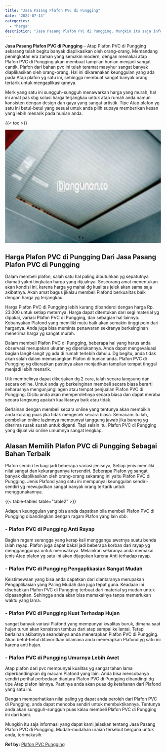 ```yaml
---
title: "Jasa Pasang Plafon PVC di Pungging"
date: "2024-07-13"
categories: 
  - "harga"
description: "Jasa Pasang Plafon PVC di Pungging. Mungkin itu saja informasi yang dapat kami jelaskan tentang Jasa Pasang Plafon PVC di Pungging. Mudah-mudahan uraian ters..."
---
```


**Jasa Pasang Plafon PVC di Pungging** – Atap Plafon PVC di Pungging sekarang telah begitu banyak diaplikasikan oleh orang-orang. Memandang peningkatan era zaman yang semakin modern, dengan memakai atap Plafon PVC di Pungging akan membuat tampilan hunian menjadi sangat cantik. Plafon dari bahan pvc ini telah teramat masyhur sangat banyak diaplikasikan oleh orang-orang. Hal ini dikarenakan keunggulan yang ada pada Atap plafon yg satu ini, sehingga membuat sangat banyak orang tertarik untuk mengaplikasikannya.

Merk yang satu ini sungguh-sungguh menawarkan harga yang murah, hal ini amat pas sbg solusi harga terjangkau untuk atap rumah anda namun konsisten dengan design dan gaya yang sangat artistik. Tipe Atap plafon yg satu ini betul-betul yang sesuai untuk anda pilih supaya memberikan kesan yang lebih menarik pada hunian anda.

{{< toc >}}

![Jasa Pasang Plafon PVC di Pungging](/images/flafond-pvc-murah26.png)

## Harga Plafon PVC di Pungging Dari Jasa Pasang Plafon PVC di Pungging

Dalam membeli plafon, salah satu hal paling dibutuhkan yg sepatutnya diamati yakni tingkatan harga yang dijualnya. Seseorang amat menentukan akan kondisi ini, karena harga yg mahal dg kualitas jelek akan sama saja akibatnya. Akan amat bagus jikalau membeli Plafond berkualitas baik dengan harga yg terjangkau.

Harga Plafon PVC di Pungging lebih kurang dibanderol dengan harga Rp. 23.000 untuk setiap meternya. Harga dapat ditentukan dari segi material yg dipakai, variasi Plafon PVC di Pungging, dan sebagian hal lainnya. Kebanyakan Plafond yang memiliki mutu baik akan semakin tinggi poin dari harganya. Anda juga bisa meminta penawaran sekiranya berkeinginan menerima harga yg sangat murah.

Dalam membeli Plafon PVC di Pungging, beberapa hal yang harus anda observasi merupakan ukuran yg diperlukannya. Anda dapat mengevaluasi bagian langit-langit yg ada di rumah terlebih dahulu. Dg begitu, anda tidak akan salah dalam memasangkan Plafon di hunian anda. Plafon PVC di Pungging yg diterapkan pastinya akan menjadikan tampilan tempat tinggal menjadi lebih menarik.

Utk membelinya dapat dikerjakan dg 2 cara, ialah secara langsung dan secara online. Untuk anda yg berkeinginan membeli secara biasa berarti seharusnya mengunjungi agen atau tempat penjualan Plafon PVC di Pungging. Disitu anda akan memperolehnya secara biasa dan dapat meraba secara langsung apakah kualitasnya baik atau tidak.

Berlainan dengan membeli secara online yang tentunya akan membikin anda kurang puas jika tidak mengecek secara biasa. Semacam itu lah, pembelian online lazimnya mempunyai tanggung jawab jika barang yg diterima rusak susah untuk diganti. Tapi selain itu, Plafon PVC di Pungging yang dijual via online umumnya sangat lengkap.

## Alasan Memilih Plafon PVC di Pungging Sebagai Bahan Terbaik

Plafon sendiri terbagi jadi beberapa variasi jenisnya, Setiap jenis memiliki nilai sangat dan kekurangannya tersendiri. Beberapa Plafon yg sangat banyak diaplikasikan oleh orang-orang sekarang ini yaitu Plafon PVC di Pungging. Jenis Plafond yang satu ini mempunyai keunggulan sendiri-sendiri yg mewujudkan sangat banyak orang tertarik untuk menggunakannya.

{{< table-tables table="table2" >}}

Adapun keunggulan yang bisa anda dapatkan bila membeli Plafon PVC di Pungging dibandingkan dengan ragam Plafon yang lain sbb:

### \- Plafon PVC di Pungging Anti Rayap

Bagian ragam serangga yang kerap kali menggangu awetnya suatu benda ialah rayap. Plafon juga dapat bakal jadi beberapa korban dari rayap yg mengganggunya untuk merusaknya. Melainkan sekiranya anda memakai jenis Atap plafon yg satu ini akan dijagokan karena Anti terhadap rayap.

### \- Plafon PVC di Pungging Pengaplikasian Sangat Mudah

Keistimewaan yang bisa anda dapatkan dari diantaranya merupakan Pengaplikasian yang Paling Mudah dan juga tepat guna. Keadaan ini disebabkan Plafon PVC di Pungging terbuat dari material yg mudah untuk dipasangkan. Sehingga anda akan bisa memakainya tanpa memerlukan waktu yang lama.

### \- Plafon PVC di Pungging Kuat Terhadap Hujan

sangat banyak variasi Plafond yang mempunyai kwalitas buruk, dimana saat hujan turun akan konsisten tembus dari atap sampai ke lantai. Tetapi berlainan akibatnya seandainya anda menerapkan Plafon PVC di Pungging. Akan betul-betul difavoritkan bilamana anda menerapkan Plafond yg satu ini karena anti hujan.

### \- Plafon PVC di Pungging Umurnya Lebih Awet

Atap plafon dari pvc mempunyai kualitas yg sangat tahan lama diperbandingkan dg macam Plafond yang lain. Anda bisa mencobanya sendiri perihal perbedaan diantara Plafon PVC di Pungging dibandingi dg tipe Atap plafon lainnya. Pastinya anda akan puas dg ketahanan dari Plafond yang satu ini.

Dengan memperhatikan nilai paling yg dapat anda peroleh dari Plafon PVC di Pungging, anda dapat mencoba sendiri untuk membuktikannya. Tentunya anda akan sungguh-sungguh puas kalau membeli Plafon PVC di Pungging ini dari kami.

Mungkin itu saja informasi yang dapat kami jelaskan tentang Jasa Pasang Plafon PVC di Pungging. Mudah-mudahan uraian tersebut berguna untuk anda, terimakasih.

**Ref by:** [Plafon PVC Pungging](https://id.wikipedia.org/wiki/Plafon)
